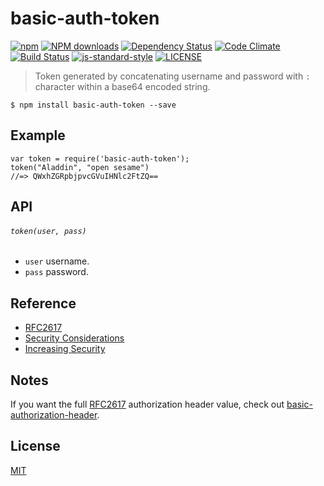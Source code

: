 # basic-auth-token

[![npm](https://img.shields.io/npm/v/basic-auth-token.svg)](https://www.npmjs.org/package/basic-auth-token)  [![NPM downloads](http://img.shields.io/npm/dm/basic-auth-token.svg)](https://www.npmjs.org/package/basic-auth-token) [![Dependency Status](https://gemnasium.com/wilmoore/basic-auth-token.js.svg)](https://gemnasium.com/wilmoore/basic-auth-token.js) [![Code Climate](https://codeclimate.com/github/wilmoore/basic-auth-token.js/badges/gpa.svg)](https://codeclimate.com/github/wilmoore/basic-auth-token.js) [![Build Status](http://img.shields.io/travis/wilmoore/basic-auth-token.js.svg)](https://travis-ci.org/wilmoore/basic-auth-token.js) [![js-standard-style](https://img.shields.io/badge/code%20style-standard-brightgreen.svg?style=flat-square)](https://github.com/feross/standard) [![LICENSE](http://img.shields.io/npm/l/basic-auth-token.svg)](license)

> Token generated by concatenating username and password with `:` character within a base64 encoded string.

    $ npm install basic-auth-token --save

## Example

    var token = require('basic-auth-token');
    token("Aladdin", "open sesame")
    //=> QWxhZGRpbjpvcGVuIHNlc2FtZQ==

## API

###### `token(user, pass)`

 * `user` username.
 * `pass` password.

## Reference

- [RFC2617]
- [Security Considerations]
- [Increasing Security]

## Notes

If you want the full [RFC2617] authorization header value, check out [basic-authorization-header](https://www.npmjs.com/package/basic-authorization-header).

## License

  [MIT](license)

[RFC2617]: https://tools.ietf.org/html/rfc2617#section-2
[Security Considerations]: https://tools.ietf.org/html/rfc2617#section-4
[Increasing Security]: http://security.stackexchange.com/a/27881/72283
